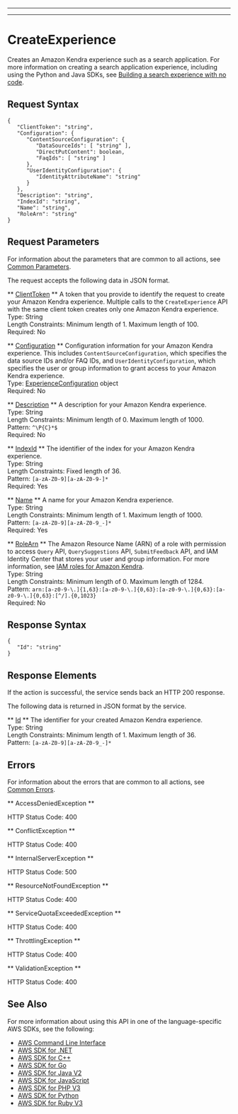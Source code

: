 --------

--------

# CreateExperience<a name="API_CreateExperience"></a>

Creates an Amazon Kendra experience such as a search application\. For more information on creating a search application experience, including using the Python and Java SDKs, see [Building a search experience with no code](https://docs.aws.amazon.com/kendra/latest/dg/deploying-search-experience-no-code.html)\.

## Request Syntax<a name="API_CreateExperience_RequestSyntax"></a>

```
{
   "ClientToken": "string",
   "Configuration": { 
      "ContentSourceConfiguration": { 
         "DataSourceIds": [ "string" ],
         "DirectPutContent": boolean,
         "FaqIds": [ "string" ]
      },
      "UserIdentityConfiguration": { 
         "IdentityAttributeName": "string"
      }
   },
   "Description": "string",
   "IndexId": "string",
   "Name": "string",
   "RoleArn": "string"
}
```

## Request Parameters<a name="API_CreateExperience_RequestParameters"></a>

For information about the parameters that are common to all actions, see [Common Parameters](CommonParameters.md)\.

The request accepts the following data in JSON format\.

 ** [ClientToken](#API_CreateExperience_RequestSyntax) **   <a name="Kendra-CreateExperience-request-ClientToken"></a>
A token that you provide to identify the request to create your Amazon Kendra experience\. Multiple calls to the `CreateExperience` API with the same client token creates only one Amazon Kendra experience\.  
Type: String  
Length Constraints: Minimum length of 1\. Maximum length of 100\.  
Required: No

 ** [Configuration](#API_CreateExperience_RequestSyntax) **   <a name="Kendra-CreateExperience-request-Configuration"></a>
Configuration information for your Amazon Kendra experience\. This includes `ContentSourceConfiguration`, which specifies the data source IDs and/or FAQ IDs, and `UserIdentityConfiguration`, which specifies the user or group information to grant access to your Amazon Kendra experience\.  
Type: [ExperienceConfiguration](API_ExperienceConfiguration.md) object  
Required: No

 ** [Description](#API_CreateExperience_RequestSyntax) **   <a name="Kendra-CreateExperience-request-Description"></a>
A description for your Amazon Kendra experience\.  
Type: String  
Length Constraints: Minimum length of 0\. Maximum length of 1000\.  
Pattern: `^\P{C}*$`   
Required: No

 ** [IndexId](#API_CreateExperience_RequestSyntax) **   <a name="Kendra-CreateExperience-request-IndexId"></a>
The identifier of the index for your Amazon Kendra experience\.  
Type: String  
Length Constraints: Fixed length of 36\.  
Pattern: `[a-zA-Z0-9][a-zA-Z0-9-]*`   
Required: Yes

 ** [Name](#API_CreateExperience_RequestSyntax) **   <a name="Kendra-CreateExperience-request-Name"></a>
A name for your Amazon Kendra experience\.  
Type: String  
Length Constraints: Minimum length of 1\. Maximum length of 1000\.  
Pattern: `[a-zA-Z0-9][a-zA-Z0-9_-]*`   
Required: Yes

 ** [RoleArn](#API_CreateExperience_RequestSyntax) **   <a name="Kendra-CreateExperience-request-RoleArn"></a>
The Amazon Resource Name \(ARN\) of a role with permission to access `Query` API, `QuerySuggestions` API, `SubmitFeedback` API, and IAM Identity Center that stores your user and group information\. For more information, see [IAM roles for Amazon Kendra](https://docs.aws.amazon.com/kendra/latest/dg/iam-roles.html)\.  
Type: String  
Length Constraints: Minimum length of 0\. Maximum length of 1284\.  
Pattern: `arn:[a-z0-9-\.]{1,63}:[a-z0-9-\.]{0,63}:[a-z0-9-\.]{0,63}:[a-z0-9-\.]{0,63}:[^/].{0,1023}`   
Required: No

## Response Syntax<a name="API_CreateExperience_ResponseSyntax"></a>

```
{
   "Id": "string"
}
```

## Response Elements<a name="API_CreateExperience_ResponseElements"></a>

If the action is successful, the service sends back an HTTP 200 response\.

The following data is returned in JSON format by the service\.

 ** [Id](#API_CreateExperience_ResponseSyntax) **   <a name="Kendra-CreateExperience-response-Id"></a>
The identifier for your created Amazon Kendra experience\.  
Type: String  
Length Constraints: Minimum length of 1\. Maximum length of 36\.  
Pattern: `[a-zA-Z0-9][a-zA-Z0-9_-]*` 

## Errors<a name="API_CreateExperience_Errors"></a>

For information about the errors that are common to all actions, see [Common Errors](CommonErrors.md)\.

 ** AccessDeniedException **   
  
HTTP Status Code: 400

 ** ConflictException **   
  
HTTP Status Code: 400

 ** InternalServerException **   
  
HTTP Status Code: 500

 ** ResourceNotFoundException **   
  
HTTP Status Code: 400

 ** ServiceQuotaExceededException **   
  
HTTP Status Code: 400

 ** ThrottlingException **   
  
HTTP Status Code: 400

 ** ValidationException **   
  
HTTP Status Code: 400

## See Also<a name="API_CreateExperience_SeeAlso"></a>

For more information about using this API in one of the language\-specific AWS SDKs, see the following:
+  [AWS Command Line Interface](https://docs.aws.amazon.com/goto/aws-cli/kendra-2019-02-03/CreateExperience) 
+  [AWS SDK for \.NET](https://docs.aws.amazon.com/goto/DotNetSDKV3/kendra-2019-02-03/CreateExperience) 
+  [AWS SDK for C\+\+](https://docs.aws.amazon.com/goto/SdkForCpp/kendra-2019-02-03/CreateExperience) 
+  [AWS SDK for Go](https://docs.aws.amazon.com/goto/SdkForGoV1/kendra-2019-02-03/CreateExperience) 
+  [AWS SDK for Java V2](https://docs.aws.amazon.com/goto/SdkForJavaV2/kendra-2019-02-03/CreateExperience) 
+  [AWS SDK for JavaScript](https://docs.aws.amazon.com/goto/AWSJavaScriptSDK/kendra-2019-02-03/CreateExperience) 
+  [AWS SDK for PHP V3](https://docs.aws.amazon.com/goto/SdkForPHPV3/kendra-2019-02-03/CreateExperience) 
+  [AWS SDK for Python](https://docs.aws.amazon.com/goto/boto3/kendra-2019-02-03/CreateExperience) 
+  [AWS SDK for Ruby V3](https://docs.aws.amazon.com/goto/SdkForRubyV3/kendra-2019-02-03/CreateExperience) 
